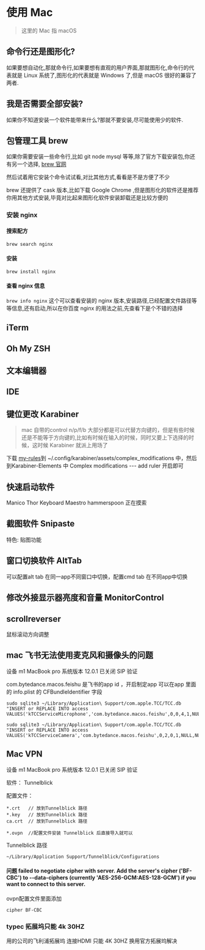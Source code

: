 # 使用 Mac
> 这里的 Mac 指 macOS

## 命令行还是图形化?
如果要想自动化,那就命令行,如果要想有直观的用户界面,那就图形化,命令行的代表就是 Linux 系统了,图形化的代表就是 Windows 了,但是 macOS 很好的兼容了两者.

## 我是否需要全部安装?
如果你不知道安装一个软件能带来什么?那就不要安装,尽可能使用少的软件.

## 包管理工具 brew
如果你需要安装一些命令行,比如 git node mysql 等等,除了官方下载安装包,你还有另一个选择, [ brew 官网](https://brew.sh/index_zh-cn)

然后试着用它安装个命令试试看,对比其他方式,看看是不是方便了不少

brew 还提供了 cask 版本,比如下载 Google Chrome ,但是图形化的软件还是推荐你用其他方式安装,毕竟对比起来图形化软件安装卸载还是比较方便的

### 安装 nginx
#### 搜索配方

`brew search nginx`

#### 安装
`brew install nginx`
#### 查看 nginx 信息
`brew info nginx`
这个可以查看安装的 nginx 版本,安装路径,已经配置文件路径等等信息,还有启动,所以在你百度 nginx 的用法之前,先查看下是个不错的选择


## iTerm

## Oh My ZSH

## 文本编辑器

## IDE
## 键位更改 Karabiner

> mac 自带的control n/p/f/b 大部分都是可以代替方向键的，但是有些时候还是不能等于方向键的,比如有时候在输入的时候，同时又要上下选择的时候，这时候 Karabiner 就派上用场了

下载 [my-rules](./my-rules.json)到 ~/.config/karabiner/assets/complex_modifications 中，然后到Karabiner-Elements 中 Complex modifications --- add ruler 开启即可

## 快速启动软件
Manico Thor Keyboard Maestro hammerspoon 正在摸索


## 截图软件 Snipaste
特色: 贴图功能

## 窗口切换软件 AltTab
可以配置alt tab 在同一app不同窗口中切换，配置cmd tab 在不同app中切换
## 修改外接显示器亮度和音量 MonitorControl


## scrollreverser 
鼠标滚动方向调整


## mac 飞书无法使用麦克风和摄像头的问题
设备 m1 MacBook pro 系统版本 12.0.1 已关闭 SIP 验证

com.bytedance.macos.feishu 是飞书的app id ，开启制定app 可以在app 里面的 info.plist 的 CFBundleIdentifier 字段

```
sudo sqlite3 ~/Library/Application\ Support/com.apple.TCC/TCC.db "INSERT or REPLACE INTO access VALUES('kTCCServiceMicrophone','com.bytedance.macos.feishu',0,0,4,1,NULL,NULL,0,'UNUSED',NULL,0,1622199671);"

sudo sqlite3 ~/Library/Application\ Support/com.apple.TCC/TCC.db "INSERT or REPLACE INTO access VALUES('kTCCServiceCamera','com.bytedance.macos.feishu',0,2,0,1,NULL,NULL,NULL,'UNUSED',NULL,0,1608354323);"
```
## Mac VPN
设备 m1 MacBook pro 系统版本 12.0.1 已关闭 SIP 验证

软件：
Tunnelblick

配置文件：

```
*.crt   // 放到Tunnelblick 路径
*.key   // 放到Tunnelblick 路径
ca.crt  // 放到Tunnelblick 路径

*.ovpn  //配置文件安装 Tunnelblick 后直接导入就可以
```

Tunnelblick 路径

`~/Library/Application Support/Tunnelblick/Configurations` 


#### 问题 failed to negotiate cipher with server. Add the server's cipher ('BF-CBC') to --data-ciphers (currently 'AES-256-GCM:AES-128-GCM') if you want to connect to this server.
ovpn配置文件里面添加
```
cipher BF-CBC
```

### typec 拓展坞只能 4k 30HZ
用的公司的飞利浦拓展坞 连接HDMI 只能 4K 30HZ 
换用官方拓展坞解决
